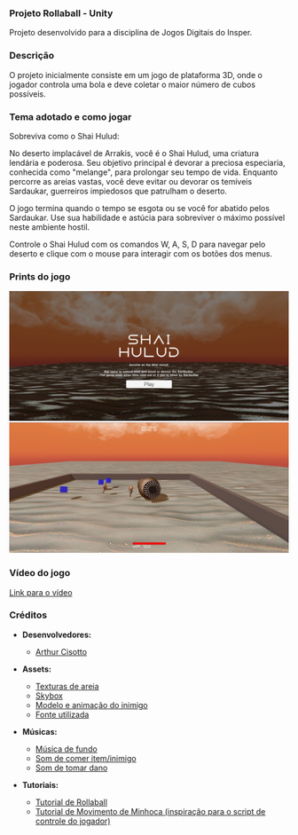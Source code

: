 ### Projeto Rollaball - Unity
Projeto desenvolvido para a disciplina de Jogos Digitais do Insper.

### Descrição
O projeto inicialmente consiste em um jogo de plataforma 3D, onde o jogador controla uma bola e deve coletar o maior número de cubos possíveis.

### Tema adotado e como jogar
Sobreviva como o Shai Hulud:

No deserto implacável de Arrakis, você é o Shai Hulud, uma criatura lendária e poderosa. Seu objetivo principal é devorar a preciosa especiaria, conhecida como "melange", para prolongar seu tempo de vida. Enquanto percorre as areias vastas, você deve evitar ou devorar os temíveis Sardaukar, guerreiros impiedosos que patrulham o deserto.

O jogo termina quando o tempo se esgota ou se você for abatido pelos Sardaukar. Use sua habilidade e astúcia para sobreviver o máximo possível neste ambiente hostil.

Controle o Shai Hulud com os comandos W, A, S, D para navegar pelo deserto e clique com o mouse para interagir com os botões dos menus. 

### Prints do jogo
![Print 1](shai_hulud_menu.png)
![Print 2](shai_hulud_playing.png)

### Vídeo do jogo
[Link para o vídeo](https://youtu.be/BycHLACX2ug)

### Créditos

- **Desenvolvedores:**
  - [Arthur Cisotto](github.com/arthurcisotto)
  
- **Assets:**
  - [Texturas de areia](https://assetstore.unity.com/packages/2d/textures-materials/floors/yughues-free-sand-materials-12964)
  - [Skybox](https://assetstore.unity.com/packages/2d/textures-materials/sky/free-stylized-hand-painted-skybox-265475)
  - [Modelo e animação do inimigo](www.mixamo.com)
  - [Fonte utilizada](https://www.dafont.com/dune-rise.font)
  
- **Músicas:**
  - [Música de fundo](https://www.youtube.com/watch?v=BdtiYwSP9ko)
  - [Som de comer item/inimigo](https://www.youtube.com/watch?v=Nwk5NF9eSPk)
  - [Som de tomar dano](https://www.youtube.com/watch?v=OLJbtULNOaM)

- **Tutoriais:**
  -  [Tutorial de Rollaball](https://learn.unity.com/project/roll-a-ball)
  -  [Tutorial de Movimento de Minhoca (inspiração para o script de controle do jogador)](https://www.sharpcoderblog.com/blog/unity-3d-worm-controller)
